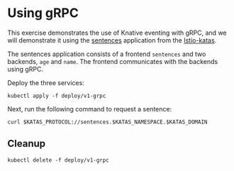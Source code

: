 [//]: # (Copyright, Michael Vittrup Larsen)
[//]: # (Origin: https://github.com/MichaelVL/knative-katas)
[//]: # (Tags: #knative-eventing #grpc #blue-green #canary)

# Using gRPC

This exercise demonstrates the use of Knative eventing with gRPC, and we will
demonstrate it using the [sentences](https://github.com/MichaelVL/istio-katas/sentences-app/app-grpc)
application from the [Istio-katas](https://github.com/MichaelVL/istio-katas).

The sentences application consists of a frontend `sentences` and two backends,
`age` and `name`. The frontend communicates with the backends using gRPC.

Deploy the three services:

```console
kubectl apply -f deploy/v1-grpc
```

Next, run the following command to request a sentence:

```console
curl $KATAS_PROTOCOL://sentences.$KATAS_NAMESPACE.$KATAS_DOMAIN
```






## Cleanup

```console
kubectl delete -f deploy/v1-grpc
```
